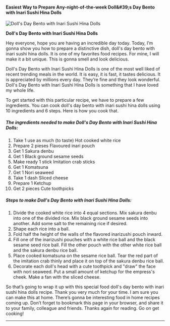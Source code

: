             

#### Easiest Way to Prepare Any-night-of-the-week Doll&amp;#39;s Day Bento with Inari Sushi Hina Dolls

![Doll's Day Bento with Inari Sushi Hina Dolls](https://img-global.cpcdn.com/recipes/4955658551033856/751x532cq70/dolls-day-bento-with-inari-sushi-hina-dolls-recipe-main-photo.jpg)

**Doll's Day Bento with Inari Sushi Hina Dolls**

Hey everyone, hope you are having an incredible day today. Today, I’m gonna show you how to prepare a distinctive dish, doll's day bento with inari sushi hina dolls. It is one of my favorites food recipes. For mine, I will make it a bit unique. This is gonna smell and look delicious.

Doll's Day Bento with Inari Sushi Hina Dolls is one of the most well liked of recent trending meals in the world. It is easy, it is fast, it tastes delicious. It is appreciated by millions every day. They’re fine and they look wonderful. Doll's Day Bento with Inari Sushi Hina Dolls is something that I have loved my whole life.

To get started with this particular recipe, we have to prepare a few ingredients. You can cook doll's day bento with inari sushi hina dolls using 10 ingredients and 6 steps. Here is how you cook that.

##### The ingredients needed to make Doll's Day Bento with Inari Sushi Hina Dolls:

1.  Take 1 use as much (to taste) Hot cooked white rice
2.  Prepare 2 pieses Flavoured inari pouch
3.  Get 1 Sakura denbu
4.  Get 1 Black ground sesame seeds
5.  Make ready 1 stick Imitation crab sticks
6.  Get 1 Komatsuna
7.  Get 1 Nori seaweed
8.  Take 1 dash Sliced cheese
9.  Prepare 1 Ketchup
10.  Get 2 pieces Cute toothpicks

##### Steps to make Doll's Day Bento with Inari Sushi Hina Dolls:

1.  Divide the cooked white rice into 4 equal sections. Mix sakura denbu into one of the divided rice. Mix black ground sesame seeds into another. Add some salt to the remaining rice if desired.
2.  Shape each rice into a ball.
3.  Fold half the height of the walls of the flavored inarizushi pouch inward.
4.  Fill one of the inarizushi pouches with a white rice ball and the black sesame seed rice ball. Fill the other pouch with the other white rice ball and the sakura denbu rice ball.
5.  Place cooked komatsuna on the sesame rice ball. Tear the red part of the imitation crab thinly and place it on top of the sakura denbu rice ball.
6.  Decorate each doll's head with a cute toothpick and "draw" the face with nori seaweed. Put a small amount of ketchup for the empress's cheek. Make a fan with the sliced cheese.

So that’s going to wrap it up with this special food doll's day bento with inari sushi hina dolls recipe. Thank you very much for your time. I am sure you can make this at home. There’s gonna be interesting food in home recipes coming up. Don’t forget to bookmark this page in your browser, and share it to your family, colleague and friends. Thanks again for reading. Go on get cooking!

* * *